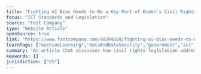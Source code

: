 ```yaml
---
title: "Fighting AI Bias Needs to Be a Key Part of Biden’s Civil Rights Agenda"
focus: "ICT Standards and Legislation"
source: "Fast Company"
type: "Website Article"
openSource: true
link: "https://www.fastcompany.com/90599820/fighting-ai-bias-needs-to-be-a-key-part-of-bidens-civil-rights-agenda"
learnTags: ["machineLearning","dataAndDataSecurity","government","ict","legislationAndLaw","regulation"]
summary: "An article that discusses how civil rights legislation addressing the harms caused by AI could be on its way in the US."
keywords: []
jurisdiction: ["US"]
---
```

